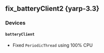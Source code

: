 fix_batteryClient2 {yarp-3.3}
------------------

### Devices

#### `batteryClient`

* Fixed `PeriodicThread` using 100% CPU
